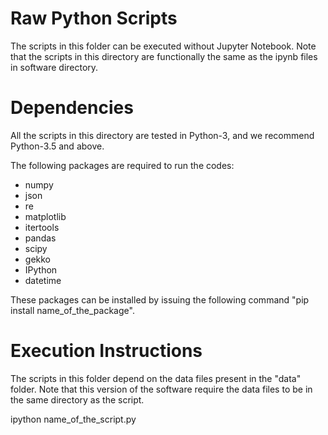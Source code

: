 # Raw Python Scripts

The scripts in this folder can be executed without Jupyter Notebook. Note that the scripts in this directory are functionally the same as the ipynb files in software directory.

# Dependencies

All the scripts in this directory are tested in Python-3, and we recommend Python-3.5 and above.

The following packages are required to run the codes:
* numpy
* json
* re
* matplotlib
* itertools
* pandas
* scipy
* gekko
* IPython
* datetime

These packages can be installed by issuing the following command "pip install name_of_the_package".

# Execution Instructions

The scripts in this folder depend on the data files present in the "data" folder. Note that this version 
of the software require the data files to be in the same directory as the script.

ipython name_of_the_script.py

